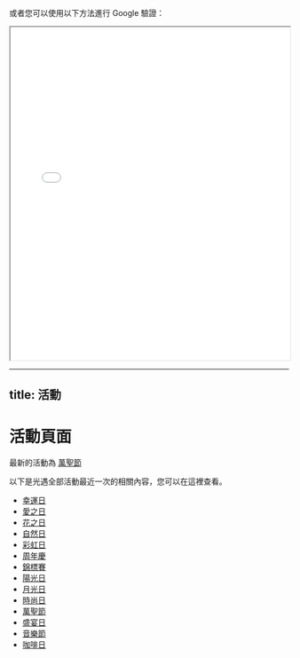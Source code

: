 <meta name="google-site-verification" content="google96b96d086c4f9fb2" />


或者您可以使用以下方法進行 Google 驗證：
<iframe src="/sky/google96b96d086c4f9fb2.html" width="100%" height="600px"></iframe>

---
title: 活動
---
# 活動頁面
最新的活動為 [萬聖節](days_of_halloween.md)

以下是光遇全部活動最近一次的相關內容，您可以在這裡查看。

- [幸運日](days_of_fontune.md)
- [愛之日](days_of_love.md)
- [花之日](days_of_bloom.md)
- [自然日](days_of_nature.md)
- [彩虹日](days_of_rainbow.md)
- [周年慶](days_of_anniversary.md)
- [錦標賽](days_of_competition.md)
- [陽光日](days_of_sunlight.md)
- [月光日](days_of_moonlight.md)
- [時尚日](days_of_fashion.md)
- [萬聖節](days_of_halloween.md)
- [盛宴日](days_of_feast.md)
- [音樂節](days_of_music.md)
- [咖啡日](days_of_cafe.md)